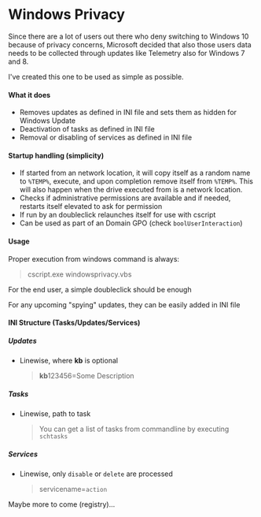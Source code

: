 # Windows Privacy

Since there are a lot of users out there who deny switching to Windows 10 because of privacy concerns, Microsoft decided that also those users data needs to be collected through updates like Telemetry also for Windows 7 and 8.

I've created this one to be used as simple as possible.

#### What it does
- Removes updates as defined in INI file and sets them as hidden for Windows Update
- Deactivation of tasks as defined in INI file
- Removal or disabling of services as defined in INI file

#### Startup handling (simplicity)
- If started from an network location, it will copy itself as a random name to `%TEMP%`, execute, and upon completion remove itself from `%TEMP%`. This will also happen when the drive executed from is a network location.
- Checks if administrative permissions are available and if needed, restarts itself elevated to ask for permission
- If run by an doubleclick relaunches itself for use with cscript
- Can be used as part of an Domain GPO (check `boolUserInteraction`)

#### Usage
Proper execution from windows command is always:
> cscript.exe windowsprivacy.vbs

For the end user, a simple doubleclick should be enough

For any upcoming "spying" updates, they can be easily added in INI file

#### INI Structure (Tasks/Updates/Services)

##### Updates

- Linewise, where **kb** is optional

	> **kb**123456=Some Description
  
##### Tasks

- Linewise, path to task

	> You can get a list of tasks from commandline by executing `schtasks` 

##### Services

- Linewise, only `disable` or `delete` are processed

	> servicename=`action`

Maybe more to come (registry)...

